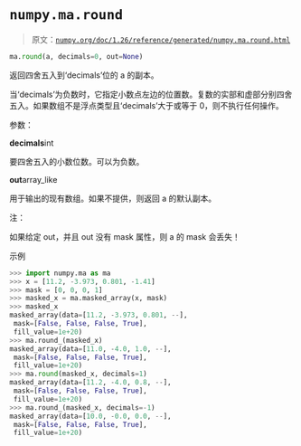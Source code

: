 # `numpy.ma.round`

> 原文：[`numpy.org/doc/1.26/reference/generated/numpy.ma.round.html`](https://numpy.org/doc/1.26/reference/generated/numpy.ma.round.html)

```py
ma.round(a, decimals=0, out=None)
```

返回四舍五入到‘decimals’位的 a 的副本。

当‘decimals’为负数时，它指定小数点左边的位置数。复数的实部和虚部分别四舍五入。如果数组不是浮点类型且‘decimals’大于或等于 0，则不执行任何操作。

参数：

**decimals**int

要四舍五入的小数位数。可以为负数。

**out**array_like

用于输出的现有数组。如果不提供，则返回 a 的默认副本。

注：

如果给定 out，并且 out 没有 mask 属性，则 a 的 mask 会丢失！

示例

```py
>>> import numpy.ma as ma
>>> x = [11.2, -3.973, 0.801, -1.41]
>>> mask = [0, 0, 0, 1]
>>> masked_x = ma.masked_array(x, mask)
>>> masked_x
masked_array(data=[11.2, -3.973, 0.801, --],
 mask=[False, False, False, True],
 fill_value=1e+20)
>>> ma.round_(masked_x)
masked_array(data=[11.0, -4.0, 1.0, --],
 mask=[False, False, False, True],
 fill_value=1e+20)
>>> ma.round(masked_x, decimals=1)
masked_array(data=[11.2, -4.0, 0.8, --],
 mask=[False, False, False, True],
 fill_value=1e+20)
>>> ma.round_(masked_x, decimals=-1)
masked_array(data=[10.0, -0.0, 0.0, --],
 mask=[False, False, False, True],
 fill_value=1e+20) 
```
